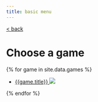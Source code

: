 ```yaml
---
title: basic menu
---
```

[< back](/)
# Choose a game
{% for game in site.data.games %}
- [{{game.title}} ![]({{site.url}}/assets/img/games/{{game.image}})]({{game.url}})

{% endfor %}
